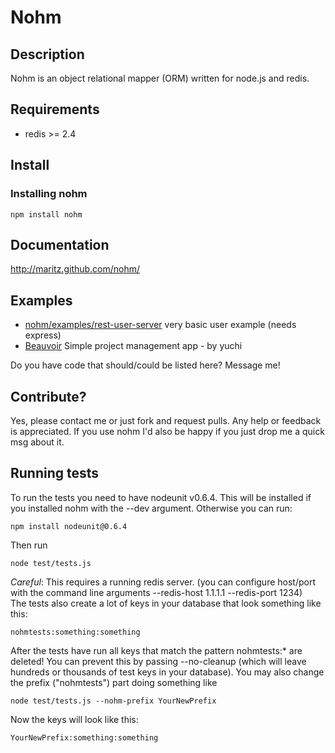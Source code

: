 # Nohm

## Description

Nohm is an object relational mapper (ORM) written for node.js and redis.

## Requirements

* redis >= 2.4

## Install

### Installing nohm

    npm install nohm

## Documentation
http://maritz.github.com/nohm/

## Examples

* [nohm/examples/rest-user-server](https://github.com/maritz/nohm/tree/master/examples/rest-user-server) very basic user example (needs express)
* [Beauvoir](https://github.com/yuchi/Beauvoir) Simple project management app - by yuchi

Do you have code that should/could be listed here? Message me!

## Contribute?

Yes, please contact me or just fork and request pulls. Any help or feedback is appreciated. If you use nohm I'd also be happy if you just drop me a quick msg about it.

## Running tests
To run the tests you need to have nodeunit v0.6.4. This will be installed if you installed nohm with the --dev argument.
Otherwise you can run:

    npm install nodeunit@0.6.4

Then run

    node test/tests.js

*Careful*: This requires a running redis server. (you can configure host/port with the command line arguments --redis-host 1.1.1.1 --redis-port 1234)  
The tests also create a lot of keys in your database that look something like this: 

    nohmtests:something:something

After the tests have run all keys that match the pattern nohmtests:* are deleted!
You can prevent this by passing --no-cleanup (which will leave hundreds or thousands of test keys in your database).
You may also change the prefix ("nohmtests") part doing something like

    node test/tests.js --nohm-prefix YourNewPrefix

Now the keys will look like this:

    YourNewPrefix:something:something
